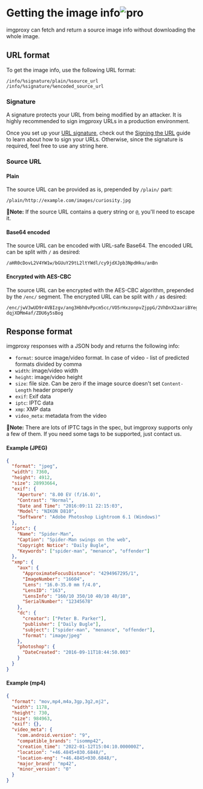 # Getting the image info![pro](/assets/pro.svg)

imgproxy can fetch and return a source image info without downloading the whole image.

## URL format

To get the image info, use the following URL format:

```
/info/%signature/plain/%source_url
/info/%signature/%encoded_source_url
```

### Signature

A signature protects your URL from being modified by an attacker. It is highly recommended to sign imgproxy URLs in a production environment.

Once you set up your [URL signature](configuration.md#url-signature), check out the [Signing the URL](signing_the_url.md) guide to learn about how to sign your URLs. Otherwise, since the signature is required, feel free to use any string here.

### Source URL
#### Plain

The source URL can be provided as is, prepended by `/plain/` part:

```
/plain/http://example.com/images/curiosity.jpg
```

**📝Note:** If the source URL contains a query string or `@`, you'll need to escape it.

#### Base64 encoded

The source URL can be encoded with URL-safe Base64. The encoded URL can be split with `/` as desired:

```
/aHR0cDovL2V4YW1w/bGUuY29tL2ltYWdl/cy9jdXJpb3NpdHku/anBn
```

#### Encrypted with AES-CBC

The source URL can be encrypted with the AES-CBC algorithm, prepended by the `/enc/` segment. The encrypted URL can be split with `/` as desired:

```
/enc/jwV3wUD9r4VBIzgv/ang3Hbh0vPpcm5cc/VO5rHxzonpvZjppG/2VhDnX2aariBYegH/jlhw_-dqjXDMm4af/ZDU6y5sBog
```

## Response format

imgproxy responses with a JSON body and returns the following info:

* `format`: source image/video format. In case of video - list of predicted formats divided by comma
* `width`: image/video width
* `height`: image/video height
* `size`: file size. Can be zero if the image source doesn't set `Content-Length` header properly
* `exif`: Exif data
* `iptc`: IPTC data
* `xmp`: XMP data
* `video_meta`: metadata from the video

**📝Note:** There are lots of IPTC tags in the spec, but imgproxy supports only a few of them. If you need some tags to be supported, just contact us.

#### Example (JPEG)

```json
{
  "format": "jpeg",
  "width": 7360,
  "height": 4912,
  "size": 28993664,
  "exif": {
    "Aperture": "8.00 EV (f/16.0)",
    "Contrast": "Normal",
    "Date and Time": "2016:09:11 22:15:03",
    "Model": "NIKON D810",
    "Software": "Adobe Photoshop Lightroom 6.1 (Windows)"
  },
  "iptc": {
    "Name": "Spider-Man",
    "Caption": "Spider-Man swings on the web",
    "Copyright Notice": "Daily Bugle",
    "Keywords": ["spider-man", "menance", "offender"]
  },
  "xmp": {
    "aux": {
      "ApproximateFocusDistance": "4294967295/1",
      "ImageNumber": "16604",
      "Lens": "16.0-35.0 mm f/4.0",
      "LensID": "163",
      "LensInfo": "160/10 350/10 40/10 40/10",
      "SerialNumber": "12345678"
    },
    "dc": {
      "creator": ["Peter B. Parker"],
      "publisher": ["Daily Bugle"],
      "subject": ["spider-man", "menance", "offender"],
      "format": "image/jpeg"
    },
    "photoshop": {
      "DateCreated": "2016-09-11T18:44:50.003"
    }
  }
}
```

#### Example (mp4)

```json
{
  "format": "mov,mp4,m4a,3gp,3g2,mj2",
  "width": 1178,
  "height": 730,
  "size": 984963,
  "exif": {},
  "video_meta": {
    "com.android.version": "9",
    "compatible_brands": "isommp42",
    "creation_time": "2022-01-12T15:04:10.000000Z",
    "location": "+46.4845+030.6848/",
    "location-eng": "+46.4845+030.6848/",
    "major_brand": "mp42",
    "minor_version": "0"
  }
}
```
